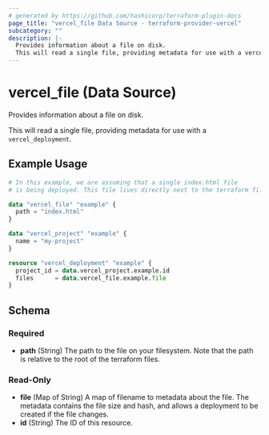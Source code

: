```yaml
---
# generated by https://github.com/hashicorp/terraform-plugin-docs
page_title: "vercel_file Data Source - terraform-provider-vercel"
subcategory: ""
description: |-
  Provides information about a file on disk.
  This will read a single file, providing metadata for use with a vercel_deployment.
---
```


# vercel_file (Data Source)

Provides information about a file on disk.

This will read a single file, providing metadata for use with a `vercel_deployment`.

## Example Usage

```terraform
# In this example, we are assuming that a single index.html file
# is being deployed. This file lives directly next to the terraform file.

data "vercel_file" "example" {
  path = "index.html"
}

data "vercel_project" "example" {
  name = "my-project"
}

resource "vercel_deployment" "example" {
  project_id = data.vercel_project.example.id
  files      = data.vercel_file.example.file
}
```

<!-- schema generated by tfplugindocs -->
## Schema

### Required

- **path** (String) The path to the file on your filesystem. Note that the path is relative to the root of the terraform files.

### Read-Only

- **file** (Map of String) A map of filename to metadata about the file. The metadata contains the file size and hash, and allows a deployment to be created if the file changes.
- **id** (String) The ID of this resource.



